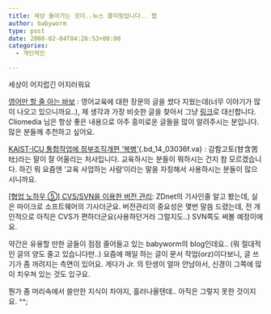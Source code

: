 ```yaml
---
title: 세상 돌아가는 것이..뉴스 클리핑입니다.. 쩝
author: babyworm
type: post
date: 2008-02-04T04:26:53+00:00
categories:
  - 개인적인

---
```

세상이 어지럽긴 어지러워요

<a href="http://cliomedia.egloos.com/1728961" class="lnk9" onclick="titleClick(216646654,65675);if(!event.ctrlKey)event.cancelBubble=true"><span id="title_216646654">영어만 할 줄 아는 바보</span></a> : 영어교육에 대한 장문의 글을 썼다 지웠는데(너무 이야기가 많이 나오고 있으니까요..), 제 생각과 가장 비슷한 글을 찾아서 그냥 [링크][1]로 대신합니다. Cliomedia 님은 항상 좋은 내용으로 아주 흥미로운 글들을 많이 알려주시는 분입니다. 많은 분들께 추천하고 싶어요.

[KAIST-ICU 통합작업에 정부조직개편 &#8216;복병&#8217;][2]{.bd_14_03036f.va} : 감함고토(甘含苦吐)라는 말이 잘 어울리는 처사입니다. 교육하시는 분들이 뭐하시는 건지 참 모르겠습니다. 하긴 뭐 요즘엔 &#8216;교육 사업하는 사람&#8217;이라는 말을 자칭해서 사용하시는 분들이 많으시니까요.

<a href="http://www.zdnet.co.kr/builder/dev/etc/0,39031619,39163229,00.htm" class="lnk9" onclick="titleClick(217344407,13);if(!event.ctrlKey)event.cancelBubble=true"><span id="title_217344407">[협업 노하우 ⑤] CVS/SVN을 이용한 버전 관리</span></a>: ZDnet의 기사인줄 알고 봤는데, 실은 마이크로 소프트웨어의 기사더군요. 버전관리의 중요성은 몇번 말씀 드렸는데, 전 개인적으로 아직은 CVS가 편하더군요(사용하던거라 그럴지도..) SVN쪽도 써볼 예정이에요.

약간은 유용할 만한 글들이 점점 줄어들고 있는 babyworm의 blog인데요.. (뭐 절대적인 글의 양도 줄고 있습니다만..) 요즘에 매일 하는 글이 문서 작업(orz)이다보니, 글 쓰기가 좀 꺼려지는 측면이 있어요. 게다가 Jr. 의 탄생이 얼마 안남아서, 신경이 그쪽에 많이 치우쳐 있는 것도 있구요.

뭔가 좀 머리속에서 쓸만한 지식이 차야지, 흘러나올텐데.. 아직은 그렇지 못한 것이지요. ^^;

 [1]: http://cliomedia.egloos.com/1728961
 [2]: http://news.media.daum.net/digital/it/200802/03/yonhap/v19850508.html